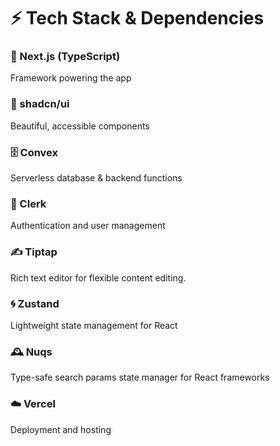 # ⚡ Tech Stack & Dependencies

### 🚀 Next.js (TypeScript)
Framework powering the app

### 🎨 shadcn/ui
Beautiful, accessible components

### 🗄 Convex
Serverless database & backend functions

### 🔐 Clerk
Authentication and user management

### ✍️ Tiptap
Rich text editor for flexible content editing. 

### 🌀 Zustand
Lightweight state management for React

### 🕰 Nuqs
Type-safe search params state manager for React frameworks

### ☁️ Vercel
Deployment and hosting
